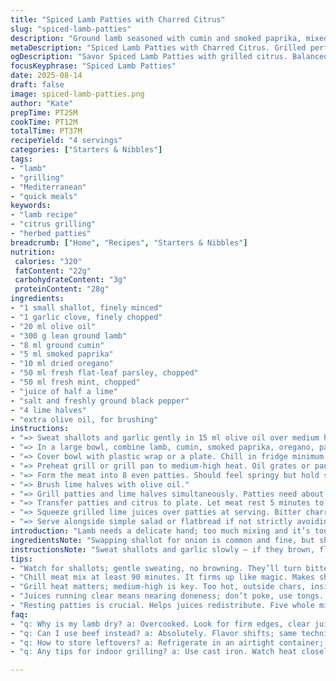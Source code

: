```yaml
---
title: "Spiced Lamb Patties with Charred Citrus"
slug: "spiced-lamb-patties"
description: "Ground lamb seasoned with cumin and smoked paprika, mixed with fresh herbs and lemon juice. Patties are grilled alongside lime halves rubbed with oil until blistered and smoky. Resting the meat mix chills flavors and firms texture. Quick sear on medium-high heat locks in juices. Citrus adds bright acidity and caramelized oils. Suitable for gluten, nut, egg, dairy intolerances. Variations include swapping lamb for beef or turkey; herbs adjustable to whatever's fresh — dill or mint work well. Cooks fast. Listen for sizzle, look for firm edges, juices clear through the center. Used for mezze or main portions. Practical, straight to the point."
metaDescription: "Spiced Lamb Patties with Charred Citrus. Grilled perfection, herbs, and citrus brighten rich lamb. Clarity in flavors and approach."
ogDescription: "Savor Spiced Lamb Patties with grilled citrus. Balanced flavors with fresh herbs. Perfect for outdoor meals and casual gatherings."
focusKeyphrase: "Spiced Lamb Patties"
date: 2025-08-14
draft: false
image: spiced-lamb-patties.png
author: "Kate"
prepTime: PT25M
cookTime: PT12M
totalTime: PT37M
recipeYield: "4 servings"
categories: ["Starters & Nibbles"]
tags:
- "lamb"
- "grilling"
- "Mediterranean"
- "quick meals"
keywords:
- "lamb recipe"
- "citrus grilling"
- "herbed patties"
breadcrumb: ["Home", "Recipes", "Starters & Nibbles"]
nutrition: 
 calories: "320"
 fatContent: "22g"
 carbohydrateContent: "3g"
 proteinContent: "28g"
ingredients:
- "1 small shallot, finely minced"
- "1 garlic clove, finely chopped"
- "20 ml olive oil"
- "300 g lean ground lamb"
- "8 ml ground cumin"
- "5 ml smoked paprika"
- "10 ml dried oregano"
- "50 ml fresh flat-leaf parsley, chopped"
- "50 ml fresh mint, chopped"
- "juice of half a lime"
- "salt and freshly ground black pepper"
- "4 lime halves"
- "extra olive oil, for brushing"
instructions:
- "=> Sweat shallots and garlic gently in 15 ml olive oil over medium heat until soft and fragrant, about 5 minutes. Avoid browning; just softened translucency. Remove from heat and cool slightly."
- "=> In a large bowl, combine lamb, cumin, smoked paprika, oregano, parsley, mint, lime juice, and the cooled shallots with garlic. Season generously with salt and pepper. Mix lightly but thoroughly; avoid overworking or you get a dense texture."
- "=> Cover bowl with plastic wrap or a plate. Chill in fridge minimum 90 minutes to let flavors meld and patties to firm up for easy shaping."
- "=> Preheat grill or grill pan to medium-high heat. Oil grates or pan well to prevent sticking."
- "=> Form the meat into 8 even patties. Should feel springy but hold shape. If sticking, wet hands slightly."
- "=> Brush lime halves with olive oil."
- "=> Grill patties and lime halves simultaneously. Patties need about 5 to 6 minutes per side depending on thickness. Don’t press down; that squeezes juices out. Look for firm edges, meat pulling away from sides, juices running clear when pierced. The lime should blacken and blister, releasing fragrant oils."
- "=> Transfer patties and citrus to plate. Let meat rest 5 minutes to redistribute juices."
- "=> Squeeze grilled lime juices over patties at serving. Bitter charred lime oils cut richness, final touch."
- "=> Serve alongside simple salad or flatbread if not strictly avoiding gluten."
introduction: "Lamb needs a delicate hand; too much mixing and it’s tough. Spices here — cumin, smoked paprika — punch without overwhelming. Fresh herbs bring brightness. Using lime instead of lemon shifts acidity slightly; more aromatic, less sharp. Taking time to sweat shallots gently extracts sweetness without bitterness. Chilling meat mix before shaping is vital. It firms the fat and proteins to hold patties stable and juicy. Grilling is about timing — a few minutes per side over hot coals or cast iron grill marks, turning once, never poking or pressing. Charred lime halves crushed on top balance richness with smoky, tart notes. Takes under 40 minutes altogether but demands attention to texture and aroma. Great for casual outdoor cooking, quick midweek meals."
ingredientsNote: "Swapping shallot for onion is common and fine, but shallots bring a subtle sweetness that won’t overpower. Smoked paprika replaces oregano in part; adds depth and a little heat that oregano lacks. Mint replaces chives not just for flavor but also freshness; it pairs better with lamb’s gamey profile. Olive oil quantity adjusted upward to ensure meat doesn’t stick and keeps a moist bite, especially with leaner cuts. Lime halves replace lemon for grilling—they char beautifully without bitterness. If lamb is too lean, add teaspoon of olive oil or finely minced fat back to the mix to avoid dryness. Missing grill? A cast iron pan works fine, just watch heat and oil. Season well with salt or meat will taste dull."
instructionsNote: "Sweat shallots and garlic slowly — if they brown, flavor turns bitter, which spoils the mix. Cooling before adding them stops cooking the meat too early and prevents breaking down proteins, which would affect texture. Mixing minimal but thorough — use hands, fold gently; over-mixing is a trap every rookie misses. Chilling an hour at least firms the fat so patties hold. Grill medium-high; too hot and outside chars but inside stays raw; too cool and patties dry and stick. Look for faint juices on surface as sign for flipping. Avoid stabbing with fork; use tongs to keep juices inside. Lime halves blacken and blister; squeeze carefully, avoid seeds. Rest patties before eating; it’s crucial for juiciness. Use extra virgin olive oil for brushing. The sizzle signals when to turn — listen for it. If flare-ups happen, move patties briefly."
tips:
- "Watch for shallots; gentle sweating, no browning. They’ll turn bitter. See them go translucent, then remove. Avoid mushy textures in mix."
- "Chill meat mix at least 90 minutes. It firms up like magic. Makes shaping patties easy. Keeps them from falling apart on grill."
- "Grill heat matters; medium-high is key. Too hot, outside chars, inside raw. Too cool? Dry patties that stick. Listen; look for sizzle."
- "Juices running clear means nearing doneness; don’t poke, use tongs. It’s about holding in flavor. Don’t squeeze out the moisture."
- "Resting patties is crucial. Helps juices redistribute. Five whole minutes. Squeeze that charred lime over before serving for final zesty kick."
faq:
- "q: Why is my lamb dry? a: Overcooked. Look for firm edges, clear juices. Adjust grill heat. Maybe add a bit of olive oil if too lean."
- "q: Can I use beef instead? a: Absolutely. Flavor shifts; same technique works. Always season to taste. Keep herbs fresh, consistent."
- "q: How to store leftovers? a: Refrigerate in an airtight container; up to three days. Reheat gently. Avoid overcooking again. Flavor changes when cold."
- "q: Any tips for indoor grilling? a: Use cast iron. Watch heat closely. Oil surface, avoid sticking. A bit of patience needed. Keep grill marks."

---
```

